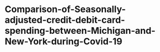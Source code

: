 # Comparison-of-Seasonally-adjusted-credit-debit-card-spending-between-Michigan-and-New-York-during-Covid-19
